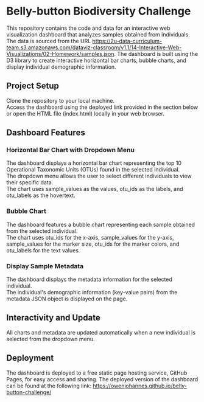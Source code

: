 # Belly-button Biodiversity Challenge
This repository contains the code and data for an interactive web visualization dashboard that analyzes samples obtained from individuals. The data is sourced from the URL https://2u-data-curriculum-team.s3.amazonaws.com/dataviz-classroom/v1.1/14-Interactive-Web-Visualizations/02-Homework/samples.json. The dashboard is built using the D3 library to create interactive horizontal bar charts, bubble charts, and display individual demographic information.

## Project Setup
Clone the repository to your local machine.       
Access the dashboard using the deployed link provided in the section below or open the HTML file (index.html) locally in your web browser.

## Dashboard Features

### Horizontal Bar Chart with Dropdown Menu       
The dashboard displays a horizontal bar chart representing the top 10 Operational Taxonomic Units (OTUs) found in the selected individual.        
The dropdown menu allows the user to select different individuals to view their specific data.        
The chart uses sample_values as the values, otu_ids as the labels, and otu_labels as the hovertext.

### Bubble Chart
The dashboard features a bubble chart representing each sample obtained from the selected individual.       
The chart uses otu_ids for the x-axis, sample_values for the y-axis, sample_values for the marker size, otu_ids for the marker colors, and otu_labels for the text values.

### Display Sample Metadata
The dashboard displays the metadata information for the selected individual.       
The individual's demographic information (key-value pairs) from the metadata JSON object is displayed on the page.

## Interactivity and Update
All charts and metadata are updated automatically when a new individual is selected from the dropdown menu.

## Deployment
The dashboard is deployed to a free static page hosting service, GitHub Pages, for easy access and sharing. The deployed version of the dashboard can be found at the following link: https://owenjohannes.github.io/belly-button-challenge/
